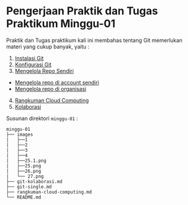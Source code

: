 # Pengerjaan Praktik dan Tugas Praktikum Minggu-01
Praktik dan Tugas praktikum kali ini membahas tentang Git memerlukan materi yang cukup banyak, yaitu :
1.  [Instalasi Git](git-single.md)
2.  [Konfigurasi Git](git-single.md)
3.  [Mengelola Repo Sendiri](git-single.md)
  * [Mengelola repo di account sendiri](git-single.md)
  * [Mengelola repo di organisasi](git-single.md)
4.  [Rangkuman Cloud Computing](rangkuman-cloud-computing.md)
5.  [Kolaborasi](git-kolaborasi.md)


Susunan direktori `minggu-01` :
```
minggu-01
├── images
|   ├──1
|   ├──2
|   ├──3
|   ├──4
|   ├──25.1.png
|   ├──25.png
|   ├──26.png
|   └── 27.png
├── git-kolaborasi.md
├── git-single.md
├── rangkuman-cloud-computing.md
└── README.md
```
